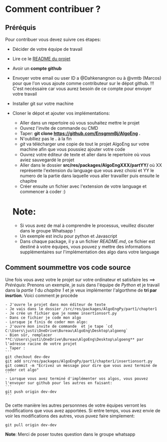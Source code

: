 # Comment contribuer ?

## Préréquis
Pour contribuer vous devez suivre ces étapes:

   - Décider de votre équipe de travail
   - Lire ce le [README du projet](README.md)
   - Avoir un **compte github**
   - Envoyer votre email ou user ID a @Dahkenangnon ou à @vmtb (Marcos) pour que l'on vous ajoute comme contributeur sur le dépot github. !!! C'est necéssaire car vous aurez besoin de ce compte pour envoyer votre travail
   - Installer git sur votre machine
   - Cloner le dépot et ajouter vos implémentations:
      - Aller dans un repertoire où vous souhaitez mettre le projet
      - Ouvrez l'invite de commande ou CMD
      - Taper: **git clone https://github.com/EnsgmmBj/AlgoEng .**
      - N'oublliez pas le **.** à la fin
      - _git_ va télécharger une copie de tout le projet AlgoEng sur votre machine afin que vous poussiez ajouter votre code
      - Ouvrez votre éditeur de texte et aller dans le repertoire où vous aviez sauvegardé le projet
      - Aller dans le dossier **src/res/packages/AlgoEngXXX/partYY/** où XX représente l'extension du language que vous avez choisi et YY  le numero de la partie dans laquelle vous aller travailler puis ensuite le chapitre
      - Créer ensuite un fichier avec l'extension de votre language et commencer à coder :)

      # Note: 
       - Si vous avez de mal à comprendre le processus, veuillez discuter dans le groupe Whatsapp !
       - Un exemple est inclu pour python et Javascript
       - Dans chaque package, il y a un fichier _README.md_, ce fichier est destiné à votre équipes, vous pouvez y mettre des informations supplémentaires sur l'implémentation des algo dans votre language

## Comment soummettre vos code source 
Une fois vous avez votre le projet sur votre ordinateur et satisfaire les ==> _Préréquis_:
Prenons un exemple, je suis dans l'équipe de _Python_ et je travail dans la _partie 1_ du _chapitre 1_ et je veux implémenter l'algorthme de **tri par insrtion**. Voici comment je procède

    - J'ouvre le projet dans mon éditeur de texte
    - Je vais dans le dossier /src/res/packages/AlgoEngPy/part1/chapter1
    - Je crée un fichier que je nomme insertionsort.py
    - Dans ce fichier je code mon algo 
    - Lorsque je finis de coder mon algo:
    - J'ouvre mon invite de commande  et je tape `cd  C:\Users\justi\OneDrive\Bureau\AlgoEng\Desktop\algoeng`
    - Bien sûr, remplacer **C:\Users\justi\OneDrive\Bureau\AlgoEng\Desktop\algoeng** par l'adresse racine de votre projet
    - Taper : 
    ``` 
    git checkout dev-dev
    git add src/res/packages/AlgoEngPy/part1/chapter1/insertionsort.py
    git commit -m "Ecrivez un message pour dire que vous avez terminé de coder cet algo"
    ```
    - Lorsque vous avez terminé d'implémenter vos algos, vous pouvez l'envoyer sur github pour les autres en faisant: 
    ```
    git push origin dev-dev
    ```
De cette manière les autres personnnes de votre équipes verront les modifications que vous avez apportées.
Si entre temps, vous avez envie de voir les modifications des autres, vous puvez faire simplement:

```
git pull origin dev-dev

```

**Note**: Merci de poser toutes question dans le groupe whatsapp


